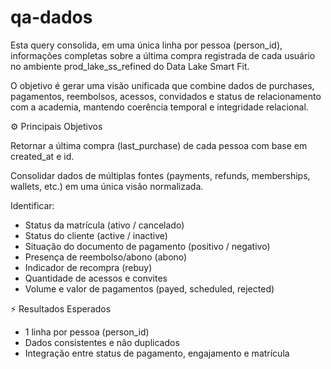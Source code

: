 # qa-dados
  Esta query consolida, em uma única linha por pessoa (person_id), informações completas sobre a última compra registrada de cada usuário no ambiente prod_lake_ss_refined do Data Lake Smart Fit.
  
  O objetivo é gerar uma visão unificada que combine dados de purchases, pagamentos, reembolsos, acessos, convidados e status de relacionamento com a academia, mantendo coerência temporal e integridade relacional.

⚙️ Principais Objetivos

  Retornar a última compra (last_purchase) de cada pessoa com base em created_at e id.
  
  Consolidar dados de múltiplas fontes (payments, refunds, memberships, wallets, etc.) em uma única visão normalizada.
  
  Identificar:
  
  - Status da matrícula (ativo / cancelado)
  - Status do cliente (active / inactive)
  - Situação do documento de pagamento (positivo / negativo)
  - Presença de reembolso/abono (abono)
  - Indicador de recompra (rebuy)
  - Quantidade de acessos e convites
  - Volume e valor de pagamentos (payed, scheduled, rejected)


⚡ Resultados Esperados

- 1 linha por pessoa (person_id)
- Dados consistentes e não duplicados
- Integração entre status de pagamento, engajamento e matrícula
